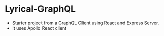# Lyrical-GraphQL
* Starter project from a GraphQL Client using React and Express Server.
* It uses Apollo React client
